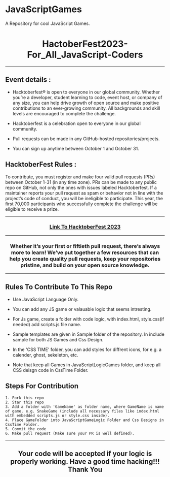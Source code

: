 # JavaScriptGames
A Repository for cool JavaScript Games.


<h1 align="center"> HactoberFest2023-For_All_JavaScript-Coders</h1>

***

## Event details :

- Hacktoberfest® is open to everyone in our global community. Whether you’re a developer, student learning to code, event host, or company of any size, you can help drive growth of open source and make positive contributions to an ever-growing community. All backgrounds and skill levels are encouraged to complete the challenge.

- Hacktoberfest is a celebration open to everyone in our global community.
- Pull requests can be made in any GitHub-hosted repositories/projects.
- You can sign up anytime between October 1 and October 31.

## HacktoberFest Rules :

To contribute, you must register and make four valid pull requests (PRs) between October 1-31 (in any time zone). PRs can be made to any public repo on GitHub, not only the ones with issues labeled Hacktoberfest. If a maintainer reports your pull request as spam or behavior not in line with the project’s code of conduct, you will be ineligible to participate. This year, the first 70,000 participants who successfully complete the challenge will be eligible to receive a prize.
***

<h3 align="center">
    <a href="https://hacktoberfest.com/">
        Link To HacktoberFest 2023
    </a>
</h3>

***
<h3 align="center"> Whether it’s your first or fiftieth pull request, there’s always more to learn! We’ve put together a few resources that can help you create quality pull requests, keep your repositories pristine, and build on your open source knowledge. </h3>

***
## Rules To Contribute To This Repo

-   Use JavaScript Language Only.
-   You can add any JS game or valauable logic that seems intresting.
-   For Js game, create a folder with code logic, with index.html, style.css(if needed) add scripts.js file name.   
-   Sample templates are given in Sample folder of the repository. In include sample for both JS Games and Css Design.
-   In the 'CSS TIME' folder, you can add styles for diffrent icons, for e.g. a calender, ghost, sekeleton, etc.

-   Note that keep all Games in JavaScriptLogicGames folder, and keep all CSS deisgn code in CssTime Folder.

## Steps For Contribution

    1. Fork this repo
    2. Star this repo
    3. Add a folder with 'GameName' as folder name, where GameName is name of game. e.g. SnakeGame (include all necessary files like index.html with embedded scripts.js or style.css inside).
    4. Place GameFolder into JavaScriptGameLogic Folder and Css Designs in CssTime Folder.
    5. Commit the code
    6. Make pull request (Make sure your PR is well defined).
***
<h2 align="center">
    <p>
        Your code will be accepted if your logic is properly working. Have a good time hacking!!!
        Thank You
    </p>
</h2>
